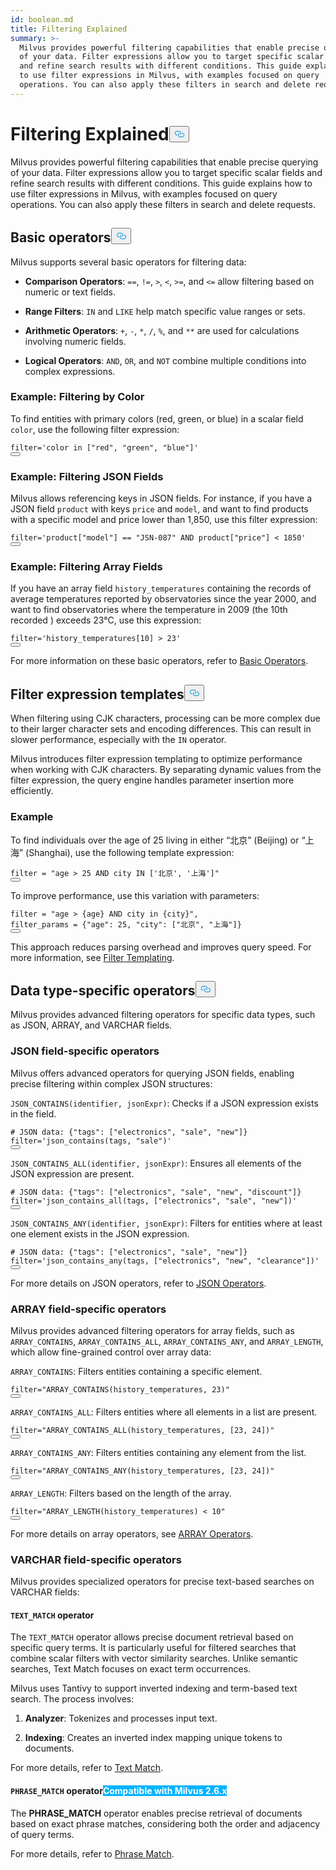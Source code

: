 ```yaml
---
id: boolean.md
title: Filtering Explained
summary: >-
  Milvus provides powerful filtering capabilities that enable precise querying
  of your data. Filter expressions allow you to target specific scalar fields
  and refine search results with different conditions. This guide explains how
  to use filter expressions in Milvus, with examples focused on query
  operations. You can also apply these filters in search and delete requests.
---
```

<h1 id="Filtering-Explained" class="common-anchor-header">Filtering Explained<button data-href="#Filtering-Explained" class="anchor-icon" translate="no">
      <svg translate="no"
        aria-hidden="true"
        focusable="false"
        height="20"
        version="1.1"
        viewBox="0 0 16 16"
        width="16"
      >
        <path
          fill="#0092E4"
          fill-rule="evenodd"
          d="M4 9h1v1H4c-1.5 0-3-1.69-3-3.5S2.55 3 4 3h4c1.45 0 3 1.69 3 3.5 0 1.41-.91 2.72-2 3.25V8.59c.58-.45 1-1.27 1-2.09C10 5.22 8.98 4 8 4H4c-.98 0-2 1.22-2 2.5S3 9 4 9zm9-3h-1v1h1c1 0 2 1.22 2 2.5S13.98 12 13 12H9c-.98 0-2-1.22-2-2.5 0-.83.42-1.64 1-2.09V6.25c-1.09.53-2 1.84-2 3.25C6 11.31 7.55 13 9 13h4c1.45 0 3-1.69 3-3.5S14.5 6 13 6z"
        ></path>
      </svg>
    </button></h1><p>Milvus provides powerful filtering capabilities that enable precise querying of your data. Filter expressions allow you to target specific scalar fields and refine search results with different conditions. This guide explains how to use filter expressions in Milvus, with examples focused on query operations. You can also apply these filters in search and delete requests.</p>
<h2 id="Basic-operators" class="common-anchor-header">Basic operators<button data-href="#Basic-operators" class="anchor-icon" translate="no">
      <svg translate="no"
        aria-hidden="true"
        focusable="false"
        height="20"
        version="1.1"
        viewBox="0 0 16 16"
        width="16"
      >
        <path
          fill="#0092E4"
          fill-rule="evenodd"
          d="M4 9h1v1H4c-1.5 0-3-1.69-3-3.5S2.55 3 4 3h4c1.45 0 3 1.69 3 3.5 0 1.41-.91 2.72-2 3.25V8.59c.58-.45 1-1.27 1-2.09C10 5.22 8.98 4 8 4H4c-.98 0-2 1.22-2 2.5S3 9 4 9zm9-3h-1v1h1c1 0 2 1.22 2 2.5S13.98 12 13 12H9c-.98 0-2-1.22-2-2.5 0-.83.42-1.64 1-2.09V6.25c-1.09.53-2 1.84-2 3.25C6 11.31 7.55 13 9 13h4c1.45 0 3-1.69 3-3.5S14.5 6 13 6z"
        ></path>
      </svg>
    </button></h2><p>Milvus supports several basic operators for filtering data:</p>
<ul>
<li><p><strong>Comparison Operators</strong>: <code translate="no">==</code>, <code translate="no">!=</code>, <code translate="no">&gt;</code>, <code translate="no">&lt;</code>, <code translate="no">&gt;=</code>, and <code translate="no">&lt;=</code> allow filtering based on numeric or text fields.</p></li>
<li><p><strong>Range Filters</strong>: <code translate="no">IN</code> and <code translate="no">LIKE</code> help match specific value ranges or sets.</p></li>
<li><p><strong>Arithmetic Operators</strong>: <code translate="no">+</code>, <code translate="no">-</code>, <code translate="no">*</code>, <code translate="no">/</code>, <code translate="no">%</code>, and <code translate="no">**</code> are used for calculations involving numeric fields.</p></li>
<li><p><strong>Logical Operators</strong>: <code translate="no">AND</code>, <code translate="no">OR</code>, and <code translate="no">NOT</code> combine multiple conditions into complex expressions.</p></li>
</ul>
<h3 id="Example-Filtering-by-Color" class="common-anchor-header">Example: Filtering by Color</h3><p>To find entities with primary colors (red, green, or blue) in a scalar field <code translate="no">color</code>, use the following filter expression:</p>
<pre><code translate="no" class="language-python"><span class="hljs-built_in">filter</span>=<span class="hljs-string">&#x27;color in [&quot;red&quot;, &quot;green&quot;, &quot;blue&quot;]&#x27;</span>
<button class="copy-code-btn"></button></code></pre>
<h3 id="Example-Filtering-JSON-Fields" class="common-anchor-header">Example: Filtering JSON Fields</h3><p>Milvus allows referencing keys in JSON fields. For instance, if you have a JSON field <code translate="no">product</code> with keys <code translate="no">price</code> and <code translate="no">model</code>, and want to find products with a specific model and price lower than 1,850, use this filter expression:</p>
<pre><code translate="no" class="language-python"><span class="hljs-built_in">filter</span>=<span class="hljs-string">&#x27;product[&quot;model&quot;] == &quot;JSN-087&quot; AND product[&quot;price&quot;] &lt; 1850&#x27;</span>
<button class="copy-code-btn"></button></code></pre>
<h3 id="Example-Filtering-Array-Fields" class="common-anchor-header">Example: Filtering Array Fields</h3><p>If you have an array field <code translate="no">history_temperatures</code> containing the records of average temperatures reported by observatories since the year 2000, and want to find observatories where the temperature in 2009 (the 10th recorded ) exceeds 23°C, use this expression:</p>
<pre><code translate="no" class="language-python"><span class="hljs-built_in">filter</span>=<span class="hljs-string">&#x27;history_temperatures[10] &gt; 23&#x27;</span>
<button class="copy-code-btn"></button></code></pre>
<p>For more information on these basic operators, refer to <a href="/docs/basic-operators.md">Basic Operators</a>.</p>
<h2 id="Filter-expression-templates" class="common-anchor-header">Filter expression templates<button data-href="#Filter-expression-templates" class="anchor-icon" translate="no">
      <svg translate="no"
        aria-hidden="true"
        focusable="false"
        height="20"
        version="1.1"
        viewBox="0 0 16 16"
        width="16"
      >
        <path
          fill="#0092E4"
          fill-rule="evenodd"
          d="M4 9h1v1H4c-1.5 0-3-1.69-3-3.5S2.55 3 4 3h4c1.45 0 3 1.69 3 3.5 0 1.41-.91 2.72-2 3.25V8.59c.58-.45 1-1.27 1-2.09C10 5.22 8.98 4 8 4H4c-.98 0-2 1.22-2 2.5S3 9 4 9zm9-3h-1v1h1c1 0 2 1.22 2 2.5S13.98 12 13 12H9c-.98 0-2-1.22-2-2.5 0-.83.42-1.64 1-2.09V6.25c-1.09.53-2 1.84-2 3.25C6 11.31 7.55 13 9 13h4c1.45 0 3-1.69 3-3.5S14.5 6 13 6z"
        ></path>
      </svg>
    </button></h2><p>When filtering using CJK characters, processing can be more complex due to their larger character sets and encoding differences. This can result in slower performance, especially with the <code translate="no">IN</code> operator.</p>
<p>Milvus introduces filter expression templating to optimize performance when working with CJK characters. By separating dynamic values from the filter expression, the query engine handles parameter insertion more efficiently.</p>
<h3 id="Example" class="common-anchor-header">Example</h3><p>To find individuals over the age of 25 living in either “北京” (Beijing) or “上海” (Shanghai), use the following template expression:</p>
<pre><code translate="no" class="language-python"><span class="hljs-built_in">filter</span> = <span class="hljs-string">&quot;age &gt; 25 AND city IN [&#x27;北京&#x27;, &#x27;上海&#x27;]&quot;</span>
<button class="copy-code-btn"></button></code></pre>
<p>To improve performance, use this variation with parameters:</p>
<pre><code translate="no" class="language-python"><span class="hljs-built_in">filter</span> = <span class="hljs-string">&quot;age &gt; {age} AND city in {city}&quot;</span>,
filter_params = {<span class="hljs-string">&quot;age&quot;</span>: <span class="hljs-number">25</span>, <span class="hljs-string">&quot;city&quot;</span>: [<span class="hljs-string">&quot;北京&quot;</span>, <span class="hljs-string">&quot;上海&quot;</span>]}
<button class="copy-code-btn"></button></code></pre>
<p>This approach reduces parsing overhead and improves query speed. For more information, see <a href="/docs/filtering-templating.md">Filter Templating</a>.</p>
<h2 id="Data-type-specific-operators" class="common-anchor-header">Data type-specific operators<button data-href="#Data-type-specific-operators" class="anchor-icon" translate="no">
      <svg translate="no"
        aria-hidden="true"
        focusable="false"
        height="20"
        version="1.1"
        viewBox="0 0 16 16"
        width="16"
      >
        <path
          fill="#0092E4"
          fill-rule="evenodd"
          d="M4 9h1v1H4c-1.5 0-3-1.69-3-3.5S2.55 3 4 3h4c1.45 0 3 1.69 3 3.5 0 1.41-.91 2.72-2 3.25V8.59c.58-.45 1-1.27 1-2.09C10 5.22 8.98 4 8 4H4c-.98 0-2 1.22-2 2.5S3 9 4 9zm9-3h-1v1h1c1 0 2 1.22 2 2.5S13.98 12 13 12H9c-.98 0-2-1.22-2-2.5 0-.83.42-1.64 1-2.09V6.25c-1.09.53-2 1.84-2 3.25C6 11.31 7.55 13 9 13h4c1.45 0 3-1.69 3-3.5S14.5 6 13 6z"
        ></path>
      </svg>
    </button></h2><p>Milvus provides advanced filtering operators for specific data types, such as JSON, ARRAY, and VARCHAR fields.</p>
<h3 id="JSON-field-specific-operators" class="common-anchor-header">JSON field-specific operators</h3><p>Milvus offers advanced operators for querying JSON fields, enabling precise filtering within complex JSON structures:</p>
<p><code translate="no">JSON_CONTAINS(identifier, jsonExpr)</code>: Checks if a JSON expression exists in the field.</p>
<pre><code translate="no" class="language-python"><span class="hljs-comment"># JSON data: {&quot;tags&quot;: [&quot;electronics&quot;, &quot;sale&quot;, &quot;new&quot;]}</span>
<span class="hljs-built_in">filter</span>=<span class="hljs-string">&#x27;json_contains(tags, &quot;sale&quot;)&#x27;</span>
<button class="copy-code-btn"></button></code></pre>
<p><code translate="no">JSON_CONTAINS_ALL(identifier, jsonExpr)</code>: Ensures all elements of the JSON expression are present.</p>
<pre><code translate="no" class="language-python"><span class="hljs-comment"># JSON data: {&quot;tags&quot;: [&quot;electronics&quot;, &quot;sale&quot;, &quot;new&quot;, &quot;discount&quot;]}</span>
<span class="hljs-built_in">filter</span>=<span class="hljs-string">&#x27;json_contains_all(tags, [&quot;electronics&quot;, &quot;sale&quot;, &quot;new&quot;])&#x27;</span>
<button class="copy-code-btn"></button></code></pre>
<p><code translate="no">JSON_CONTAINS_ANY(identifier, jsonExpr)</code>: Filters for entities where at least one element exists in the JSON expression.</p>
<pre><code translate="no" class="language-python"><span class="hljs-comment"># JSON data: {&quot;tags&quot;: [&quot;electronics&quot;, &quot;sale&quot;, &quot;new&quot;]}</span>
<span class="hljs-built_in">filter</span>=<span class="hljs-string">&#x27;json_contains_any(tags, [&quot;electronics&quot;, &quot;new&quot;, &quot;clearance&quot;])&#x27;</span>
<button class="copy-code-btn"></button></code></pre>
<p>For more details on JSON operators, refer to <a href="/docs/json-operators.md">JSON Operators</a>.</p>
<h3 id="ARRAY-field-specific-operators" class="common-anchor-header">ARRAY field-specific operators</h3><p>Milvus provides advanced filtering operators for array fields, such as <code translate="no">ARRAY_CONTAINS</code>, <code translate="no">ARRAY_CONTAINS_ALL</code>, <code translate="no">ARRAY_CONTAINS_ANY</code>, and <code translate="no">ARRAY_LENGTH</code>, which allow fine-grained control over array data:</p>
<p><code translate="no">ARRAY_CONTAINS</code>: Filters entities containing a specific element.</p>
<pre><code translate="no" class="language-python"><span class="hljs-built_in">filter</span>=<span class="hljs-string">&quot;ARRAY_CONTAINS(history_temperatures, 23)&quot;</span>
<button class="copy-code-btn"></button></code></pre>
<p><code translate="no">ARRAY_CONTAINS_ALL</code>: Filters entities where all elements in a list are present.</p>
<pre><code translate="no" class="language-python"><span class="hljs-built_in">filter</span>=<span class="hljs-string">&quot;ARRAY_CONTAINS_ALL(history_temperatures, [23, 24])&quot;</span>
<button class="copy-code-btn"></button></code></pre>
<p><code translate="no">ARRAY_CONTAINS_ANY</code>: Filters entities containing any element from the list.</p>
<pre><code translate="no" class="language-python"><span class="hljs-built_in">filter</span>=<span class="hljs-string">&quot;ARRAY_CONTAINS_ANY(history_temperatures, [23, 24])&quot;</span>
<button class="copy-code-btn"></button></code></pre>
<p><code translate="no">ARRAY_LENGTH</code>: Filters based on the length of the array.</p>
<pre><code translate="no" class="language-python"><span class="hljs-built_in">filter</span>=<span class="hljs-string">&quot;ARRAY_LENGTH(history_temperatures) &lt; 10&quot;</span>
<button class="copy-code-btn"></button></code></pre>
<p>For more details on array operators, see <a href="/docs/array-operators.md">ARRAY Operators</a>.</p>
<h3 id="VARCHAR-field-specific-operators" class="common-anchor-header">VARCHAR field-specific operators</h3><p>Milvus provides specialized operators for precise text-based searches on VARCHAR fields:</p>
<h4 id="TEXTMATCH-operator" class="common-anchor-header"><code translate="no">TEXT_MATCH</code> operator</h4><p>The <code translate="no">TEXT_MATCH</code> operator allows precise document retrieval based on specific query terms. It is particularly useful for filtered searches that combine scalar filters with vector similarity searches. Unlike semantic searches, Text Match focuses on exact term occurrences.</p>
<p>Milvus uses Tantivy to support inverted indexing and term-based text search. The process involves:</p>
<ol>
<li><p><strong>Analyzer</strong>: Tokenizes and processes input text.</p></li>
<li><p><strong>Indexing</strong>: Creates an inverted index mapping unique tokens to documents.</p></li>
</ol>
<p>For more details, refer to <a href="/docs/keyword-match.md">Text Match</a>.</p>
<h4 id="PHRASEMATCH-operator--Milvus-26x" class="common-anchor-header"><code translate="no">PHRASE_MATCH</code> operator<span class="beta-tag" style="background-color:rgb(0, 179, 255);color:white" translate="no">Compatible with Milvus 2.6.x</span></h4><p>The <strong>PHRASE_MATCH</strong> operator enables precise retrieval of documents based on exact phrase matches, considering both the order and adjacency of query terms.</p>
<p>For more details, refer to <a href="/docs/phrase-match.md">Phrase Match</a>.</p>
